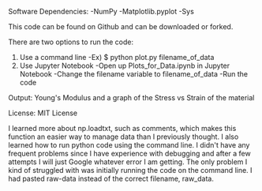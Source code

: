 Software Dependencies:
-NumPy
-Matplotlib.pyplot
-Sys

This code can be found on Github and can be downloaded or forked.

There are two options to run the code:
1) Use a command line
-Ex) $ python plot.py filename_of_data
2) Use Jupyter Notebook
-Open up Plots_for_Data.ipynb in Jupyter Notebook
-Change the filename variable to filename_of_data
-Run the code

Output: Young's Modulus and a graph of the Stress vs Strain of the material

License: MIT License

I learned more about np.loadtxt, such as comments, which makes this function
an easier way to manage data than I previously thought. I also learned how to
run python code using the command line. I didn't have any frequent problems
since I have experience with debugging and after a few attempts I will just
Google whatever error I am getting. The only problem I kind of struggled with
was initially running the code on the command line. I had pasted raw-data
instead of the correct filename, raw_data.
